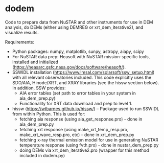 # dodem
Code to prepare data from NuSTAR and other instruments for use in DEM analysis, do DEMs (either using DEMREG or xrt_dem_iterative2), and visualize results.

Requirements:
- Python packages: numpy, matplotlib, sunpy, astropy, aiapy, scipy
- For NuSTAR data prep: Heasoft with NuSTAR mission-specific tools, installed and initialized (https://heasarc.gsfc.nasa.gov/docs/software/heasoft/). 
- SSWIDL installation (https://www.lmsal.com/solarsoft/ssw_setup.html) with all relevant observatories included. This code explicitly uses the SDO/AIA, Hinode/XRT, and XRAY libraries (see the hissw section below). In addition, SSW provides:
  - AIA error tables (set path to error tables in your system in aia_dem_prep.py)
  - Functionality for XRT data download and prep to level 1.
- hissw (https://wtbarnes.github.io/hissw/) – Package used to run SSWIDL from within Python. This is used for:
  - fetching aia response (using aia_get_response.pro) - done in aia_dem_prep.py
  - fetching xrt response (using make_xrt_temp_resp.pro, make_xrt_wave_resp.pro, etc) - done in xrt_dem_prep.py
  - fetching x-ray thermal emission model for use in generating NuSTAR temperature response (using fvth.pro) - done in nustar_dem_prep.py
  - doing DEMs via xrt_dem_iterative2.pro (wrapper for this method included in dodem.py)

